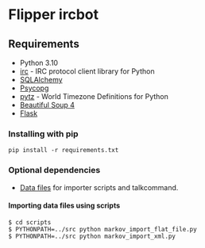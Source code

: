 Flipper ircbot
==============

Requirements
------------

* Python 3.10
* [irc](http://pypi.python.org/pypi/irc) - IRC protocol client library for Python 
* [SQLAlchemy](http://www.sqlalchemy.org/)
* [Psycopg](https://www.psycopg.org/docs/)
* [pytz](http://pytz.sourceforge.net/) - World Timezone Definitions for Python
* [Beautiful Soup 4](http://www.crummy.com/software/BeautifulSoup/)
* [Flask](http://flask.pocoo.org/)

### Installing with pip

    pip install -r requirements.txt

### Optional dependencies

* [Data files](../../../flipper_data) for importer scripts and talkcommand.

#### Importing data files using scripts

    $ cd scripts
    $ PYTHONPATH=../src python markov_import_flat_file.py
    $ PYTHONPATH=../src python markov_import_xml.py
